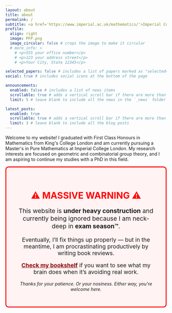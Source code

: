```yaml
---
layout: about
title: about
permalink: /
subtitle: <a href='https://www.imperial.ac.uk/mathematics/'>Imperial College London</a>. Domine Dirige Nos.
profile:
  align: right
  image: PFP.png
  image_circular: false # crops the image to make it circular
  # more_info: >
    # <p>555 your office number</p>
    # <p>123 your address street</p>
    # <p>Your City, State 12345</p>

selected_papers: false # includes a list of papers marked as "selected={true}"
social: true # includes social icons at the bottom of the page

announcements:
  enabled: false # includes a list of news items
  scrollable: true # adds a vertical scroll bar if there are more than 3 news items
  limit: 5 # leave blank to include all the news in the `_news` folder

latest_posts:
  enabled: true
  scrollable: true # adds a vertical scroll bar if there are more than 3 new posts items
  limit: 3 # leave blank to include all the blog posts
---
```


Welcome to my website! I graduated with First Class Honours in Mathematics from King's College London and am currently pursuing a Master's in Pure Mathematics at Imperial College London. My research interests are focused on geometric and combinatorial group theory, and I am aspiring to continue my studies with a PhD in this field.

<div style="border: 3px solid red; padding: 2rem; background-color: #fff3f3; border-radius: 10px; margin-bottom: 2rem;">
  <h1 style="color: red; text-align: center;">⚠️ MASSIVE WARNING ⚠️</h1>
  <p style="font-size: 1.2rem; text-align: center;">
    This website is <strong>under heavy construction</strong> and currently being ignored because I am neck-deep in <strong>exam season™</strong>.
  </p>
  <p style="font-size: 1.1rem; text-align: center;">
    Eventually, I’ll fix things up properly — but in the meantime, I am procrastinating productively by writing book reviews.
  </p>
  <p style="font-size: 1.1rem; text-align: center;">
     <a href="/books.md" style="font-weight: bold; color: darkred;">Check my bookshelf</a> if you want to see what my brain does when it’s avoiding real work.
  </p>
  <p style="text-align: center; font-style: italic;">Thanks for your patience. Or your nosiness. Either way, you're welcome here.</p>
</div>

